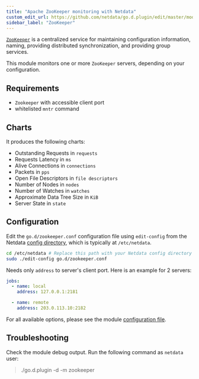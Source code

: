 ```yaml
---
title: "Apache ZooKeeper monitoring with Netdata"
custom_edit_url: https://github.com/netdata/go.d.plugin/edit/master/modules/zookeeper/README.md
sidebar_label: "ZooKeeper"
---
```




[`ZooKeeper`](https://zookeeper.apache.org/) is a centralized service for maintaining configuration information, naming,
providing distributed synchronization, and providing group services.

This module monitors one or more `ZooKeeper` servers, depending on your configuration.

## Requirements

- `Zookeeper` with accessible client port
- whitelisted `mntr` command

## Charts

It produces the following charts:

- Outstanding Requests in `requests`
- Requests Latency in `ms`
- Alive Connections in `connections`
- Packets in `pps`
- Open File Descriptors in `file descriptors`
- Number of Nodes in `nodes`
- Number of Watches in `watches`
- Approximate Data Tree Size in `KiB`
- Server State in `state`

## Configuration

Edit the `go.d/zookeeper.conf` configuration file using `edit-config` from the
Netdata [config directory](/docs/configure/nodes), which is typically at `/etc/netdata`.

```bash
cd /etc/netdata # Replace this path with your Netdata config directory
sudo ./edit-config go.d/zookeeper.conf
```

Needs only `address` to server's client port. Here is an example for 2 servers:

```yaml
jobs:
  - name: local
    address: 127.0.0.1:2181

  - name: remote
    address: 203.0.113.10:2182
```

For all available options, please see the
module [configuration file](https://github.com/netdata/go.d.plugin/blob/master/config/go.d/zookeeper.conf).

## Troubleshooting

Check the module debug output. Run the following command as `netdata` user:

> ./go.d.plugin -d -m zookeeper
